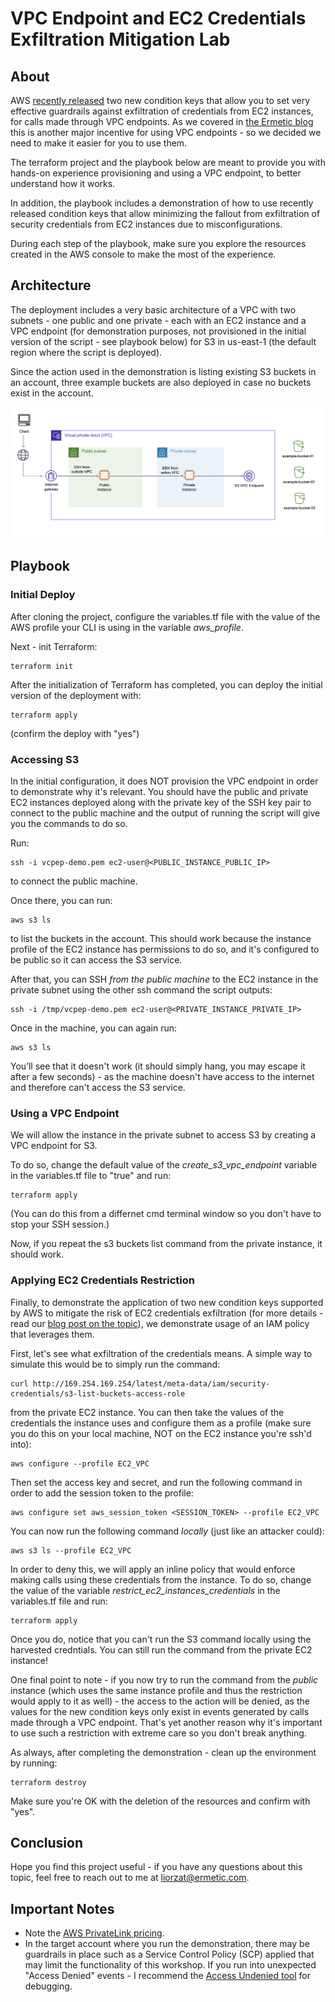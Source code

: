 # VPC Endpoint and EC2 Credentials Exfiltration Mitigation Lab 

## About 

AWS [recently released](https://aws.amazon.com/blogs/security/how-to-use-policies-to-restrict-where-ec2-instance-credentials-can-be-used-from/) two new condition keys that allow you to set very effective guardrails against exfiltration of credentials from EC2 instances, for calls made through VPC endpoints. As we covered in [the Ermetic blog](https://ermetic.com/blog/aws/a-new-incentive-for-using-aws-vpc-endpoints/) this is another major incentive for using VPC endpoints - so we decided we need to make it easier for you to use them.  

The terraform project and the playbook below are meant to provide you with hands-on experience provisioning and using a VPC endpoint, to better understand how it works. 

In addition, the playbook includes a demonstration of how to use recently released condition keys that allow minimizing the fallout from exfiltration of security credentials from EC2 instances due to misconfigurations. 

During each step of the playbook, make sure you explore the resources created in the AWS console to make the most of the experience. 

## Architecture 

The deployment includes a very basic architecture of a VPC with two subnets - one public and one private - each with an EC2 instance and a VPC endpoint (for demonstration purposes, not provisioned in the initial version of the script - see playbook below) for S3 in us-east-1 (the default region where the script is deployed). 

Since the action used in the demonstration is listing existing S3 buckets in an account, three example buckets are also deployed in case no buckets exist in the account. 

![Project Architecture][vpc-architecture]
 
## Playbook 

### Initial Deploy 

After cloning the project, configure the variables.tf file with the value of the AWS profile your CLI is using in the variable *aws_profile*. 

Next - init Terraform: 

    terraform init  

After the initialization of Terraform has completed, you can deploy the initial version of the deployment with:  

    terraform apply 

(confirm the deploy with "yes")

### Accessing S3 

In the initial configuration, it does NOT provision the VPC endpoint in order to demonstrate why it's relevant. You should have the public and private EC2 instances deployed along with the private key of the SSH key pair to connect to the public machine and the output of running the script will give you the commands to do so. 

Run: 

    ssh -i vcpep-demo.pem ec2-user@<PUBLIC_INSTANCE_PUBLIC_IP>

to connect the public machine. 

Once there, you can run: 

    aws s3 ls 

to list the buckets in the account. This should work because the instance profile of the EC2 instance has permissions to do so, and it's configured to be public so it can access the S3 service. 

After that, you can SSH *from the public machine* to the EC2 instance in the private subnet using the other ssh command the script outputs: 

    ssh -i /tmp/vcpep-demo.pem ec2-user@<PRIVATE_INSTANCE_PRIVATE_IP> 

Once in the machine, you can again run: 

    aws s3 ls 

You’ll see that it doesn't work (it should simply hang, you may escape it after a few seconds) - as the machine doesn't have access to the internet and therefore can't access the S3 service. 

### Using a VPC Endpoint 

We will allow the instance in the private subnet to access S3 by creating a VPC endpoint for S3. 

To do so, change the default value of the *create_s3_vpc_endpoint* variable in the variables.tf file to "true" and run: 

    terraform apply 

(You can do this from a differnet cmd terminal window so you don't have to stop your SSH session.) 

Now, if you repeat the s3 buckets list command from the private instance,  it should work.

### Applying EC2 Credentials Restriction 

Finally, to demonstrate the application of two new condition keys supported by AWS to mitigate the risk of EC2 credentials exfiltration (for more details - read our [blog post on the topic](https://ermetic.com/blog/aws/a-new-incentive-for-using-aws-vpc-endpoints/)), we demonstrate usage of an IAM policy that leverages them. 

First, let's see what exfiltration of the credentials means. A simple way to simulate this would be to simply run the command: 

    curl http://169.254.169.254/latest/meta-data/iam/security-credentials/s3-list-buckets-access-role 

from the private EC2 instance. You can then take the values of the credentials the instance uses and configure them as a profile (make sure you do this on your local machine, NOT on the EC2 instance you're ssh'd into): 

    aws configure --profile EC2_VPC

Then set the access key and secret, and run the following command in order to add the session token to the profile: 

    aws configure set aws_session_token <SESSION_TOKEN> --profile EC2_VPC 

You can now run the following command *locally* (just like an attacker could): 

    aws s3 ls --profile EC2_VPC  

In order to deny this, we will apply an inline policy that would enforce making calls using these credentials from the instance. To do so, change the value of the variable *restrict_ec2_instances_credentials* in the variables.tf file and run:

    terraform apply 

Once you do, notice that you can't run the S3 command locally using the harvested credntials. You can still run the command from the private EC2 instance! 

One final point to note - if you now try to run the command from the *public* instance (which uses the same instance profile and thus the restriction would apply to it as well) - the access to the action will be denied, as the values for the new condition keys only exist in events generated by calls made through a VPC endpoint. That's yet another reason why it's important to use such a restriction with extreme care so you don't break anything. 

As always, after completing the demonstration - clean up the environment by running:

    terraform destroy  

Make sure you're OK with the deletion of the resources and confirm with "yes".

## Conclusion 

Hope you find this project useful - if you have any questions about this topic, feel free to reach out to me at liorzat@ermetic.com. 

## Important Notes

* Note the [AWS PrivateLink pricing](https://aws.amazon.com/privatelink/pricing/). 
* In the target account where you run the demonstration, there may be guardrails in place such as a Service Control Policy (SCP) applied that may limit the functionality of this workshop. If you run into unexpected "Access Denied" events - I recommend the [Access Undenied tool](https://github.com/ermetic/access-undenied-aws) for debugging. 

[vpc-architecture]: img/vpc_architecture.png